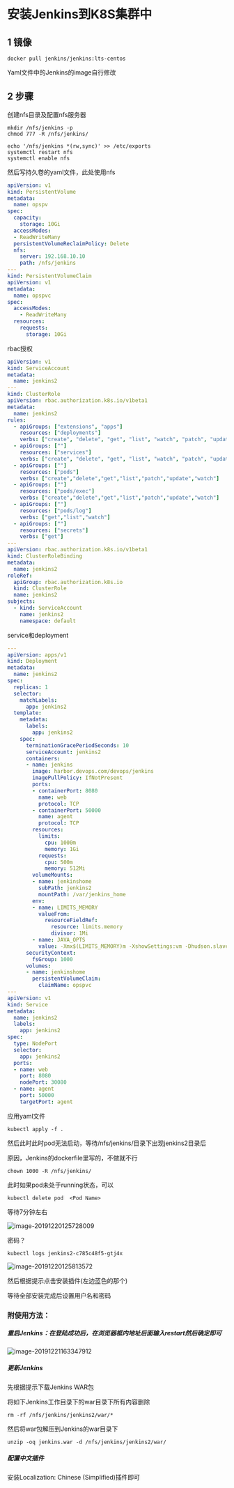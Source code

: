 # 安装Jenkins到K8S集群中

## 1 镜像

```
docker pull jenkins/jenkins:lts-centos
```

Yaml文件中的Jenkins的image自行修改

## 	2 步骤

创建nfs目录及配置nfs服务器

```
mkdir /nfs/jenkins -p
chmod 777 -R /nfs/jenkins/
```

```
echo '/nfs/jenkins *(rw,sync)' >> /etc/exports
systemctl restart nfs 
systemctl enable nfs
```

然后写持久卷的yaml文件，此处使用nfs

```yaml
apiVersion: v1
kind: PersistentVolume
metadata:
  name: opspv
spec:
  capacity:
    storage: 10Gi
  accessModes:
  - ReadWriteMany
  persistentVolumeReclaimPolicy: Delete
  nfs:
    server: 192.168.10.10
    path: /nfs/jenkins
---
kind: PersistentVolumeClaim
apiVersion: v1
metadata:
  name: opspvc
spec:
  accessModes:
    - ReadWriteMany
  resources:
    requests:
      storage: 10Gi
```

rbac授权

```yaml
apiVersion: v1
kind: ServiceAccount
metadata:
  name: jenkins2
---
kind: ClusterRole
apiVersion: rbac.authorization.k8s.io/v1beta1
metadata:
  name: jenkins2
rules:
  - apiGroups: ["extensions", "apps"]
    resources: ["deployments"]
    verbs: ["create", "delete", "get", "list", "watch", "patch", "update"]
  - apiGroups: [""]
    resources: ["services"]
    verbs: ["create", "delete", "get", "list", "watch", "patch", "update"]
  - apiGroups: [""]
    resources: ["pods"]
    verbs: ["create","delete","get","list","patch","update","watch"]
  - apiGroups: [""]
    resources: ["pods/exec"]
    verbs: ["create","delete","get","list","patch","update","watch"]
  - apiGroups: [""]
    resources: ["pods/log"]
    verbs: ["get","list","watch"]
  - apiGroups: [""]
    resources: ["secrets"]
    verbs: ["get"]
---
apiVersion: rbac.authorization.k8s.io/v1beta1
kind: ClusterRoleBinding
metadata:
  name: jenkins2
roleRef:
  apiGroup: rbac.authorization.k8s.io
  kind: ClusterRole
  name: jenkins2
subjects:
  - kind: ServiceAccount
    name: jenkins2
    namespace: default
```

service和deployment

```yaml
---
apiVersion: apps/v1
kind: Deployment
metadata:
  name: jenkins2
spec:
  replicas: 1
  selector:
    matchLabels:
      app: jenkins2
  template:
    metadata:
      labels:
        app: jenkins2
    spec:
      terminationGracePeriodSeconds: 10
      serviceAccount: jenkins2
      containers:
      - name: jenkins
        image: harbor.devops.com/devops/jenkins
        imagePullPolicy: IfNotPresent
        ports:
        - containerPort: 8080
          name: web
          protocol: TCP
        - containerPort: 50000
          name: agent
          protocol: TCP
        resources:
          limits:
            cpu: 1000m
            memory: 1Gi
          requests:
            cpu: 500m
            memory: 512Mi
        volumeMounts:
        - name: jenkinshome
          subPath: jenkins2
          mountPath: /var/jenkins_home
        env:
        - name: LIMITS_MEMORY
          valueFrom:
            resourceFieldRef:
              resource: limits.memory
              divisor: 1Mi
        - name: JAVA_OPTS
          value: -Xmx$(LIMITS_MEMORY)m -XshowSettings:vm -Dhudson.slaves.NodeProvisioner.initialDelay=0 -Dhudson.slaves.NodeProvisioner.MARGIN=50 -Dhudson.slaves.NodeProvisioner.MARGIN0=0.85 -Duser.timezone=Asia/Shanghai
      securityContext:
        fsGroup: 1000
      volumes:
      - name: jenkinshome
        persistentVolumeClaim:
          claimName: opspvc
---
apiVersion: v1
kind: Service
metadata:
  name: jenkins2
  labels:
    app: jenkins2
spec:
  type: NodePort
  selector:
    app: jenkins2
  ports:
  - name: web
    port: 8080
    nodePort: 30080
  - name: agent
    port: 50000
    targetPort: agent
```

应用yaml文件

```
kubectl apply -f .
```

然后此时此时pod无法启动，等待/nfs/jenkins/目录下出现jenkins2目录后

原因，Jenkins的dockerfile里写的，不做就不行

```
chown 1000 -R /nfs/jenkins/
```

此时如果pod未处于running状态，可以

```
kubectl delete pod  <Pod Name>
```

等待7分钟左右



![image-20191220125728009](image/H-按照Jenkins到K8S集群中/image-20191220125728009.png)

密码？

```
kubectl logs jenkins2-c785c48f5-gtj4x
```

![image-20191220125813572](image/H-按照Jenkins到K8S集群中/image-20191220125813572.png)

然后根据提示点击安装插件(左边蓝色的那个)

等待全部安装完成后设置用户名和密码

### 附使用方法：

##### 重启Jenkins：在登陆成功后，在浏览器框内地址后面输入restart然后确定即可

![image-20191221163347912](image/H-安装Jenkins到K8S集群中/image-20191221163347912.png)

##### 更新Jenkins

先根据提示下载Jenkins WAR包

将如下Jenkins工作目录下的war目录下所有内容删除

```
rm -rf /nfs/jenkins/jenkins2/war/*
```

然后将war包解压到Jenkins的war目录下

```
unzip -oq jenkins.war -d /nfs/jenkins/jenkins2/war/
```

##### 配置中文插件

安装Localization: Chinese (Simplified)插件即可

